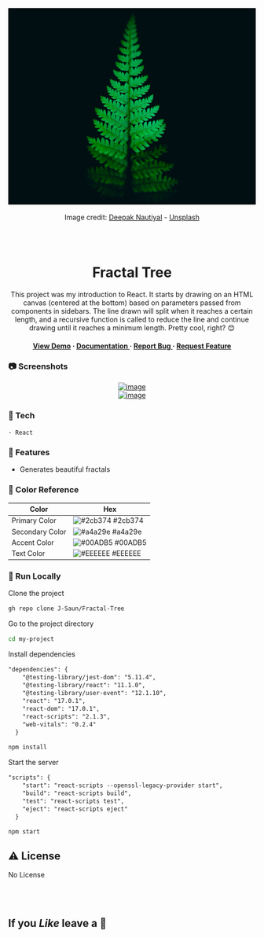 <div align='center'>

<img src="public\fern.jpg" alt="logo" width=900 height=400 />

Image credit: [Deepak Nautiyal](https://unsplash.com/@deepaknautiyal) - [Unsplash](https://unsplash.com/)

<br><br>

<h1>Fractal Tree</h1>
<p>This project was my introduction to React. It starts by drawing on an HTML canvas (centered at the bottom) based on parameters passed from components in sidebars. The line drawn will split when it reaches a certain length, and a recursive function is called to reduce the line and continue drawing until it reaches a minimum length. Pretty cool, right? 😊</p>

<h4> <a href="#">View Demo</a> <span> · </span> <a href="https://github.com/J-Saun/Fractal-Tree/blob/master/README.md"> Documentation </a> <span> · </span> <a href="https://github.com/J-Saun/Fractal-Tree/issues"> Report Bug </a> <span> · </span> <a href="https://github.com/J-Saun/Fractal-Tree/issues"> Request Feature </a> </h4>

</div>

### :camera: Screenshots

<div align="center"> <a href="L"><img src="https://images.unsplash.com/photo-1531403009284-440f080d1e12?q=80&w=2370&auto=format&fit=crop&ixlib=rb-4.0.3&ixid=M3wxMjA3fDB8MHxwaG90by1wYWdlfHx8fGVufDB8fHx8fA%3D%3D" alt='image' width='800'/></a> </div>
<div align="center"> <a href="L"><img src="https://images.unsplash.com/photo-1601034913836-a1f43e143611?q=80&w=2574&auto=format&fit=crop&ixlib=rb-4.0.3&ixid=M3wxMjA3fDB8MHxwaG90by1wYWdlfHx8fGVufDB8fHx8fA%3D%3D" alt='image' width='800'/></a> </div>

### :space_invader: Tech

    - React

### :dart: Features

- Generates beautiful fractals

### :art: Color Reference

| Color           | Hex                                                              |
| --------------- | ---------------------------------------------------------------- |
| Primary Color   | ![#2cb374](https://via.placeholder.com/10/2cb374?text=+) #2cb374 |
| Secondary Color | ![#a4a29e](https://via.placeholder.com/10/a4a29e?text=+) #a4a29e |
| Accent Color    | ![#00ADB5](https://via.placeholder.com/10/00ADB5?text=+) #00ADB5 |
| Text Color      | ![#EEEEEE](https://via.placeholder.com/10/EEEEEE?text=+) #EEEEEE |

### :running: Run Locally

Clone the project

```bash
gh repo clone J-Saun/Fractal-Tree
```

Go to the project directory

```bash
cd my-project
```

Install dependencies

```
"dependencies": {
    "@testing-library/jest-dom": "5.11.4",
    "@testing-library/react": "11.1.0",
    "@testing-library/user-event": "12.1.10",
    "react": "17.0.1",
    "react-dom": "17.0.1",
    "react-scripts": "2.1.3",
    "web-vitals": "0.2.4"
  }
```

```bash
npm install
```

Start the server

```
"scripts": {
    "start": "react-scripts --openssl-legacy-provider start",
    "build": "react-scripts build",
    "test": "react-scripts test",
    "eject": "react-scripts eject"
  }
```

```bash
npm start
```

## :warning: License

No License

<br><br>

## If you _*Like*_ leave a :star2:
